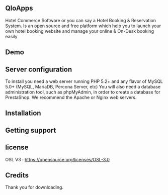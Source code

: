 QloApps
--------
Hotel Commerce Software or you can say a Hotel Booking & Reservation System. Is an open source and free platform which help you to launch your own hotel booking website and manage your online & On-Desk booking easily


Demo
--------


Server configuration
--------
To install you need a web server running PHP 5.2+ and any flavor of MySQL 5.0+ (MySQL, MariaDB, Percona Server, etc)
You will also need a database administration tool, such as phpMyAdmin, in order to create a database for PrestaShop.
We recommend the Apache or Nginx web servers.


Installation
--------

Getting support
--------

license
--------
OSL V3 : https://opensource.org/licenses/OSL-3.0


Credits
--------



Thank you for downloading.
